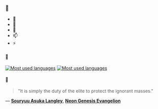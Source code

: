 ### 👋

- 🔭
- 🌱
- 💬
- 📫
- ⚡

#### 🧏

[![Most used languages](https://github-readme-stats-aynah.vercel.app/api/top-langs/?username=aynh&theme=solarized-dark&langs_count=6&layout=compact&hide_title=true)](https://github.com/anuraghazra/github-readme-stats#gh-dark-mode-only)
[![Most used languages](https://github-readme-stats-aynah.vercel.app/api/top-langs/?username=aynh&theme=solarized-light&langs_count=6&layout=compact&hide_title=true)](https://github.com/anuraghazra/github-readme-stats#gh-light-mode-only)

#### 💬

> "It is simply the duty of the elite to protect the ignorant masses."

&mdash; [**Souryuu Asuka Langley**](https://myanimelist.net/character.php?q=Souryuu%20Asuka%20Langley&cat=character), [**Neon Genesis Evangelion**](https://myanimelist.net/search/all?q=Neon%20Genesis%20Evangelion&cat=all)
